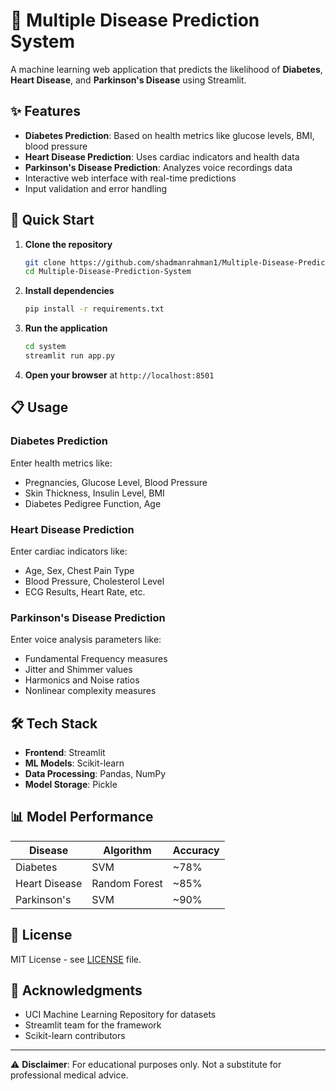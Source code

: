 # 🏥 Multiple Disease Prediction System

A machine learning web application that predicts the likelihood of **Diabetes**, **Heart Disease**, and **Parkinson's Disease** using Streamlit.

## ✨ Features

- **Diabetes Prediction**: Based on health metrics like glucose levels, BMI, blood pressure
- **Heart Disease Prediction**: Uses cardiac indicators and health data
- **Parkinson's Disease Prediction**: Analyzes voice recordings data
- Interactive web interface with real-time predictions
- Input validation and error handling

## 🚀 Quick Start

1. **Clone the repository**
   ```bash
   git clone https://github.com/shadmanrahman1/Multiple-Disease-Prediction-System.git
   cd Multiple-Disease-Prediction-System
   ```

2. **Install dependencies**
   ```bash
   pip install -r requirements.txt
   ```

3. **Run the application**
   ```bash
   cd system
   streamlit run app.py
   ```

4. **Open your browser** at `http://localhost:8501`

## 📋 Usage

### Diabetes Prediction
Enter health metrics like:
- Pregnancies, Glucose Level, Blood Pressure
- Skin Thickness, Insulin Level, BMI
- Diabetes Pedigree Function, Age

### Heart Disease Prediction
Enter cardiac indicators like:
- Age, Sex, Chest Pain Type
- Blood Pressure, Cholesterol Level
- ECG Results, Heart Rate, etc.

### Parkinson's Disease Prediction
Enter voice analysis parameters like:
- Fundamental Frequency measures
- Jitter and Shimmer values
- Harmonics and Noise ratios
- Nonlinear complexity measures

## 🛠️ Tech Stack

- **Frontend**: Streamlit
- **ML Models**: Scikit-learn
- **Data Processing**: Pandas, NumPy
- **Model Storage**: Pickle

## 📊 Model Performance

| Disease | Algorithm | Accuracy |
|---------|-----------|----------|
| Diabetes | SVM | ~78% |
| Heart Disease | Random Forest | ~85% |
| Parkinson's | SVM | ~90% |

## 📝 License

MIT License - see [LICENSE](LICENSE) file.

## 🙏 Acknowledgments

- UCI Machine Learning Repository for datasets
- Streamlit team for the framework
- Scikit-learn contributors

---

⚠️ **Disclaimer**: For educational purposes only. Not a substitute for professional medical advice.
